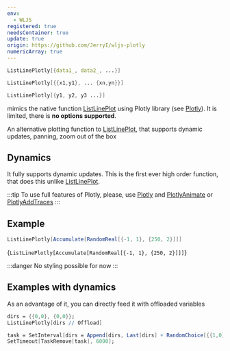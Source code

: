 ```yaml
---
env:
  - WLJS
registered: true
needsContainer: true
update: true
origin: https://github.com/JerryI/wljs-plotly
numericArray: true
---
```

```mathematica
ListLinePlotly[{data1_, data2_, ...}]
```

```mathematica
ListLinePlotly[{{x1,y1}, ... {xn,yn}}]
```

```mathematica
ListLinePlotly[{y1, y2, y3 ...}]
```

mimics the native function [ListLinePlot](frontend/Reference/Plotting%20Functions/ListLinePlot.md) using Plotly library (see [Plotly](frontend/Reference/Plotting%20Functions/Plotly.md)). It is limited, there is __no options supported__.

An alternative plotting function to [ListLinePlot](frontend/Reference/Plotting%20Functions/ListLinePlot.md), that supports dynamic updates, panning, zoom out of the box

## Dynamics
It fully supports dynamic updates. This is the first ever high order function, that does this unlike [ListLinePlot](frontend/Reference/Plotting%20Functions/ListLinePlot.md). 

:::tip
To use full features of Plotly, please, use [Plotly](frontend/Reference/Plotting%20Functions/Plotly.md) and [PlotlyAnimate](frontend/Reference/Plotly/PlotlyAnimate.md) or [PlotlyAddTraces](frontend/Reference/Plotly/PlotlyAddTraces.md)
:::

## Example

```mathematica
ListLinePlotly[Accumulate[RandomReal[{-1, 1}, {250, 2}]]]
```

<Wl >{`ListLinePlotly[Accumulate[RandomReal[{-1, 1}, {250, 2}]]]`}</Wl>

:::danger
No styling possible for now
:::

## Examples with dynamics
As an advantage of it, you can directly feed it with offloaded variables

```mathematica
dirs = {{0,0}, {0,0}};
ListLinePlotly[dirs // Offload]
```

```mathematica
task = SetInterval[dirs = Append[dirs, Last[dirs] + RandomChoice[{{1,0}, {-1,0}, {0,1}, {0,-1}}]], 300];
SetTimeout[TaskRemove[task], 6000];
```